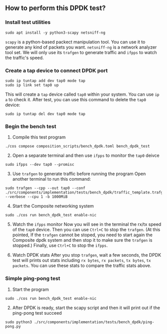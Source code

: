 ## How to perform this DPDK test?

### Install test utilities
```shell
sudo apt install -y python3-scapy netsniff-ng
```
`scapy` is a python-based packect manipulation tool. You can use it to generate any kind of packets you want. `netsniff-ng` is a network analyzer tool set. We will only use its `trafgen` to generate traffic and `ifpps` to watch the traffic's speed.

### Create a tap device to connect DPDK port
```shell
sudo ip tuntap add dev tap0 mode tap
sudo ip link set tap0 up
```
This will create a `tap` device called `tap0` within your system. You can use `ip a` to check it. After test, you can use this command to delete the `tap0` device:
```shell
sudo ip tuntap del dev tap0 mode tap
```

### Begin the bench test
1. Compile this test program
```shell
./cos compose composition_scripts/bench_dpdk.toml bench_dpdk_test
```
2. Open a separate terminal and then use `ifpps` to monitor the `tap0` deivce
```shell
sudo ifpps --dev tap0 --promisc
```
3. Use `trafgen` to generate traffic before running the program
Open another terminal to run this command:
```shell
sudo trafgen --cpp --out tap0 --conf ./src/components/implementation/tests/bench_dpdk/traffic_template.trafgen --verbose --cpu 1 -b 1000MiB
```
4. Start the Composite networking system
```shell
sudo ./cos run bench_dpdk_test enable-nic
```
5. Watch the `ifpps` monitor
Now you will see in the terminal the rx/tx speed of the `tap0` device. Then you can use `Ctrl+C` to stop the `trafgen`. (At this pointed, If the `trafgen` cannot be stoped, you need to start again the Composite dpdk system and then stop it to make sure the `trafgen` is stopped.) Finally, use `Ctrl+C` to stop the `ifpps`.

6. Watch DPDK stats
After you stop `trafgen`, wait a few seconds, the DPDK test will prints out stats including `rx bytes`, `rx packets`, `tx bytes`, `tx packets`. You can use these stats to compare the traffic stats above.


### Simple ping-pong test
1. Start the program
```shell
sudo ./cos run bench_dpdk_test enable-nic
```

2. After DPDK is ready, start the scapy script and then it will print out if the ping-pong test succeed
```shell
sudo python3 ./src/components/implementation/tests/bench_dpdk/ping-pong.py
```